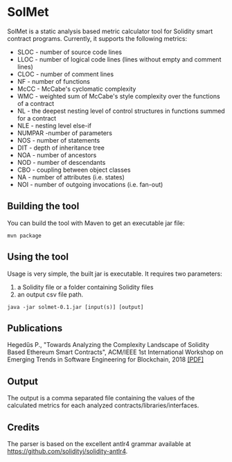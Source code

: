 # SolMet

SolMet is a static analysis based metric calculator tool for Solidity smart contract programs.
Currently, it supports the following metrics:
* SLOC - number of source code lines
* LLOC - number of logical code lines (lines without empty and comment lines)
* CLOC - number of comment lines
* NF - number of functions
* McCC - McCabe's cyclomatic complexity
* WMC - weighted sum of McCabe's style complexity over the functions of a contract
* NL - the deepest nesting level of control structures in functions summed for a contract
* NLE - nesting level else-if
* NUMPAR -number of parameters
* NOS - number of statements
* DIT - depth of inheritance tree
* NOA - number of ancestors
* NOD - number of descendants
* CBO - coupling between object classes
* NA - number of attributes (i.e. states)
* NOI - number of outgoing invocations (i.e. fan-out)

## Building the tool

You can build the tool with Maven to get an executable jar file:

```
mvn package
```

## Using the tool

Usage is very simple, the built jar is executable.
It requires two parameters:
 1) a Solidity file or a folder containing Solidity files
 2) an output csv file path.
 
```
java -jar solmet-0.1.jar [input(s)] [output]
```
## Publications
Hegedűs P., "Towards Analyzing the Complexity Landscape of
Solidity Based Ethereum Smart Contracts", ACM/IEEE 1st International Workshop on Emerging Trends in Software Engineering for Blockchain, 2018 [[PDF]](http://publicatio.bibl.u-szeged.hu/14474/1/3hnJuJZyEJkfd6NEz9E0PF.pdf)

## Output

The output is a comma separated file containing the values of the calculated metrics for each analyzed contracts/libraries/interfaces.

## Credits

The parser is based on the excellent antlr4 grammar available at https://github.com/solidityj/solidity-antlr4.
